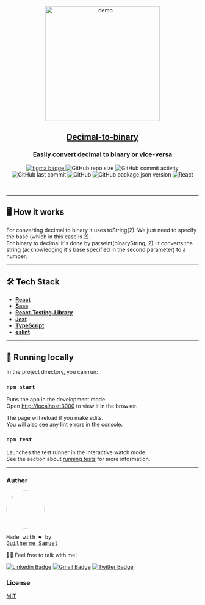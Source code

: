 <p align="center">
<img width="300" src="https://i.ibb.co/br7kmSv/localhost-3000.png" alt="demo" />
</p>
<h2 align="center">
 <a href="https://gsdeveloper.github.io/decimal-to-binary">Decimal-to-binary</a> 
</h2>
<h3 align="center">
  Easily convert decimal to binary or vice-versa
</h3>

<p align="center">
<a href="https://www.figma.com/file/FZ0N0P3fJl8uvImZhlfZNw/Dark-Neumorphism-UI-Bitcoin-calculator-Community?node-id=3%3A1">
<img alt="figma badge" src="https://img.shields.io/badge/Figma%20prototype%20-Figma-%2304D361">
</a>
<img alt="GitHub repo size" src="https://img.shields.io/github/repo-size/gsdeveloper/decimal-to-binary">
<img alt="GitHub commit activity" src="https://img.shields.io/github/commit-activity/m/gsdeveloper/decimal-to-binary">
<img alt="GitHub last commit" src="https://img.shields.io/github/last-commit/gsdeveloper/decimal-to-binary">
<img alt="GitHub" src="https://img.shields.io/github/license/gsdeveloper/decimal-to-binary">
<img alt="GitHub package.json version" src="https://img.shields.io/github/package-json/v/gsdeveloper/decimal-to-binary">
<img alt="React" src="https://img.shields.io/badge/React-JS-blue">
</p>

<br>


---

## 🖥 How it works

For converting decimal to binary it uses toString(2). We just need to specify the base (which in this case is 2).
<br />
For binary to decimal it's done by parseInt(binaryString, 2). It converts the string (acknowledging it's base specified in the second parameter) to a number.

---

## 🛠 Tech Stack

- **[React](https://github.com/facebook/react)**
- **[Sass](https://github.com/sass/sass)**
- **[React-Testing-Library](https://github.com/testing-library/react-testing-library)**
- **[Jest](https://github.com/facebook/jest)**
- **[TypeScript](https://github.com/microsoft/TypeScript)**
- **[eslint](https://github.com/eslint/eslint)**

---

## 🚀 Running locally

In the project directory, you can run:

### `npm start`

Runs the app in the development mode.\
Open [http://localhost:3000](http://localhost:3000) to view it in the browser.

The page will reload if you make edits.\
You will also see any lint errors in the console.

### `npm test`

Launches the test runner in the interactive watch mode.\
See the section about [running tests](https://facebook.github.io/create-react-app/docs/running-tests) for more information.

---

### Author

<a href="gsdeveloper.github.io">
 <img style="border-radius: 50%;" src="https://avatars2.githubusercontent.com/u/49620737?s=460&u=affe940c45f9f14f3d456561e49e34d64e5b2078&v=4" width="100px;" alt=""/>
 <br />
</a>
<pre>Made with ❤️ by 
<a href="gsdeveloper.github.io">Guilherme Samuel</a></pre>

👋🏽 Feel free to talk with me!

[![Linkedin Badge](https://img.shields.io/badge/-Guilherme%20Samuel-blue?style=flat-square&logo=Linkedin&logoColor=white&link=https://www.linkedin.com/in/guilherme-samuel-2aa7aa19b/)](https://www.linkedin.com/in/guilherme-samuel-2aa7aa19b/)
[![Gmail Badge](https://img.shields.io/badge/-gsdevelopercontact@gmail.com-c14438?style=flat-square&logo=Gmail&logoColor=white&link=mailto:tgmarinho@gmail.com)](mailto:gsdevelopercontact@gmail.com)
[![Twitter Badge](https://img.shields.io/badge/-gsdeveloper-1ca0f1?style=flat-square&labelColor=1ca0f1&logo=twitter&logoColor=white&link=https://twitter.com/tgmarinho)](https://twitter.com/gsdeveloper)

### License

[MIT](https://github.com/gsdeveloper/decimal-to-binary/blob/master/README.md)
